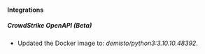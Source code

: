 #### Integrations
##### CrowdStrike OpenAPI (Beta)
- Updated the Docker image to: *demisto/python3:3.10.10.48392*.
